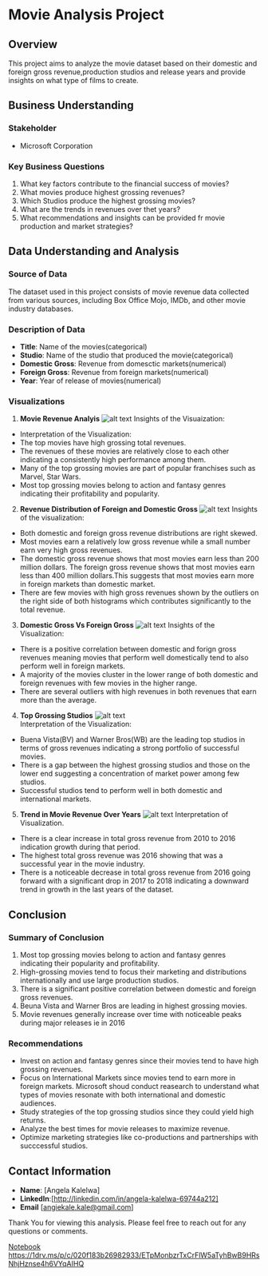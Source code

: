 # Movie Analysis Project

## Overview
This project aims to analyze the movie dataset based on their domestic and foreign gross revenue,production studios and release years and provide insights on what type of films to create.

## Business Understanding
### Stakeholder
- Microsoft Corporation

### Key Business Questions 
1. What key factors contribute to the financial success of movies?
2. What movies produce highest grossing revenues?
3. Which Studios produce the highest grossing movies?
4. What are the trends in revenues over thet years?
5. What recommendations and insights can be provided fr movie production and market strategies?

## Data Understanding and Analysis
### Source of Data
The dataset used in this project consists of movie revenue data collected from various sources, including Box Office Mojo, IMDb, and other movie industry databases.

### Description of Data
- **Title**: Name of the movies(categorical)
- **Studio**: Name of the studio that produced the movie(categorical)
- **Domestic Gross**: Revenue from domesctic markets(numerical)
- **Foreign Gross**: Revenue from foreign markets(numerical)
- **Year**: Year of release of movies(numerical)

### Visualizations
1. **Movie Revenue Analyis**
  ![alt text](image-4.png) 
Insights of the Visuaization:
- Interpretation of the Visualization:
- The top movies have high grossing total revenues.
- The revenues of these movies are relatively close to each other indicating a consistently high performance among them.
- Many of the top grossing movies are part of popular franchises such as Marvel, Star Wars.
- Most top grossing movies belong to action and fantasy genres indicating their profitability and popularity.

2. **Revenue Distribution of Foreign and Domestic Gross**
![alt text](image.png)
 Insights of the visualization:
- Both domestic and foreign gross revenue distributions are right skewed.
- Most movies earn a relatively low gross revenue while a small number earn very high gross revenues.
- The domestic gross revenue shows that most movies earn less than 200 million dollars. The foreign gross revenue shows that most movies earn less than 400 million dollars.This suggests that most movies earn more in foreign markets than domestic market.
- There are few movies with high gross revenues shown by the outliers on the right side of both histograms which contributes significantly to the total revenue.

3. **Domestic Gross Vs Foreign Gross**
![alt text](image-1.png)
Insights of the Visualization:
- There is a positive correlation between domestic and forign gross revenues meaning movies that perform well domestically tend to also perform well in foreign markets.
- A majority of the movies cluster in the lower range of both domestic and foreign revenues with few movies in the higher range.
- There are several outliers with high revenues in both revenues that earn more than the average. 

4. **Top Grossing Studios**
![alt text](image-2.png)  
  Interpretation of the Visualization:
- Buena Vista(BV) and Warner Bros(WB) are the leading top studios in terms of gross revenues indicating a strong portfolio of successful movies.
- There is a gap between the highest grossing studios and those on the lower end suggesting a concentration of market power among few studios.
- Successful studios tend to perform well in both domestic and international markets.

5. **Trend in Movie Revenue Over Years**
 ![alt text](image-3.png) 
Interpretation of Visualization.
- There is a clear increase in total gross revenue from 2010 to 2016 indication growth during that period.
-  The highest total gross revenue was 2016 showing that was a successful year in the movie industry.
- There is a noticeable decrease in total gross revenue from 2016 going forward with a significant drop in 2017 to 2018 indicating a downward trend in growth in the last years of the dataset.

## Conclusion 

### Summary of Conclusion
1. Most top grossing movies belong to action and fantasy genres indicating their popularity and profitability.
1. High-grossing movies tend to focus their marketing and distributions internationally and use large production studios.
2. There is a  significant positive correlation between domestic and foreign gross revenues.
3. Beuna Vista and Warner Bros are leading in highest grossing movies.
4. Movie revenues generally increase over time with noticeable peaks during major releases ie in 2016
   
### Recommendations
- Invest on action and fantasy genres since their movies tend to have high grossing revenues.
- Focus on International Markets since movies tend to earn more in foreign markets. Microsoft shoud conduct reasearch to understand what types of movies resonate with both international and domestic audiences.
- Study strategies of the top grossing studios since they could yield high returns.
- Analyze the best times for movie releases to maximize revenue.
- Optimize marketing strategies like co-productions and partnerships with succcessful studios.
  
## Contact Information
- **Name**: [Angela Kalelwa]
- **LinkedIn**:[http://linkedin.com/in/angela-kalelwa-69744a212]
- **Email** [angiekale.kale@gmail.com]
  
Thank You for viewing this analysis. Please feel free to reach out for any questions or comments.


[Notebook](https://github.com/AngelaKalelwa/DS_PROJECTS/blob/master/first_project/index.ipynb)
https://1drv.ms/p/c/020f183b26982933/ETpMonbzrTxCrFlW5aTyhBwB9HRsNhjHznse4h6VYqAIHQ
